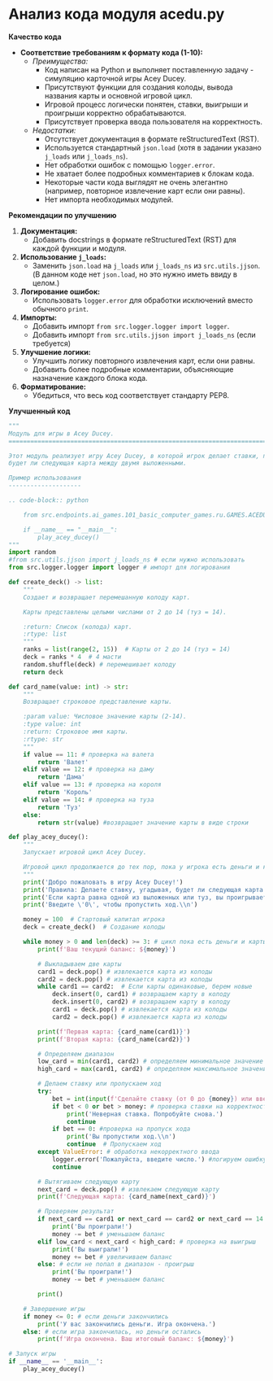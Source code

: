 # Анализ кода модуля acedu.py

**Качество кода**
- **Соответствие требованиям к формату кода (1-10):**
   - *Преимущества:*
        - Код написан на Python и выполняет поставленную задачу - симуляцию карточной игры Acey Ducey.
        - Присутствуют функции для создания колоды, вывода названия карты и основной игровой цикл.
        - Игровой процесс логически понятен, ставки, выигрыши и проигрыши корректно обрабатываются.
        - Присутствует проверка ввода пользователя на корректность.
   - *Недостатки:*
        - Отсутствует документация в формате reStructuredText (RST).
        - Используется стандартный `json.load` (хотя в задании указано `j_loads` или `j_loads_ns`).
        - Нет обработки ошибок с помощью `logger.error`.
        - Не хватает более подробных комментариев к блокам кода.
        - Некоторые части кода выглядят не очень элегантно (например, повторное извлечение карт если они равны).
        - Нет импорта необходимых модулей.

**Рекомендации по улучшению**

1.  **Документация:**
    -   Добавить docstrings в формате reStructuredText (RST) для каждой функции и модуля.
2.  **Использование `j_loads`:**
    -   Заменить `json.load` на `j_loads` или `j_loads_ns` из `src.utils.jjson`. (В данном коде нет `json.load`, но это нужно иметь ввиду в целом.)
3.  **Логирование ошибок:**
    -   Использовать `logger.error` для обработки исключений вместо обычного `print`.
4.  **Импорты:**
    -   Добавить импорт `from src.logger.logger import logger`.
    -   Добавить импорт `from src.utils.jjson import j_loads_ns` (если требуется)
5.  **Улучшение логики:**
    -   Улучшить логику повторного извлечения карт, если они равны.
    -   Добавить более подробные комментарии, объясняющие назначение каждого блока кода.
6.  **Форматирование:**
    -   Убедиться, что весь код соответствует стандарту PEP8.

**Улучшенный код**

```python
"""
Модуль для игры в Acey Ducey.
=========================================================================================

Этот модуль реализует игру Acey Ducey, в которой игрок делает ставки, пытаясь угадать,
будет ли следующая карта между двумя выложенными.

Пример использования
--------------------

.. code-block:: python

    from src.endpoints.ai_games.101_basic_computer_games.ru.GAMES.ACEDU.acedu import play_acey_ducey

    if __name__ == "__main__":
        play_acey_ducey()
"""
import random
#from src.utils.jjson import j_loads_ns # если нужно использовать
from src.logger.logger import logger # импорт для логирования

def create_deck() -> list:
    """
    Создает и возвращает перемешанную колоду карт.

    Карты представлены целыми числами от 2 до 14 (туз = 14).

    :return: Список (колода) карт.
    :rtype: list
    """
    ranks = list(range(2, 15))  # Карты от 2 до 14 (туз = 14)
    deck = ranks * 4  # 4 масти
    random.shuffle(deck) # перемешивает колоду
    return deck

def card_name(value: int) -> str:
    """
    Возвращает строковое представление карты.

    :param value: Числовое значение карты (2-14).
    :type value: int
    :return: Строковое имя карты.
    :rtype: str
    """
    if value == 11: # проверка на валета
        return 'Валет'
    elif value == 12: # проверка на даму
        return 'Дама'
    elif value == 13: # проверка на короля
        return 'Король'
    elif value == 14: # проверка на туза
        return 'Туз'
    else:
        return str(value) #возвращает значение карты в виде строки

def play_acey_ducey():
    """
    Запускает игровой цикл Acey Ducey.

    Игровой цикл продолжается до тех пор, пока у игрока есть деньги и карты в колоде.
    """
    print('Добро пожаловать в игру Acey Ducey!')
    print('Правила: Делаете ставку, угадывая, будет ли следующая карта между двумя выложенными.')
    print('Если карта равна одной из выложенных или туз, вы проигрываете.')
    print('Введите \'0\', чтобы пропустить ход.\\n')

    money = 100  # Стартовый капитал игрока
    deck = create_deck()  # Создание колоды

    while money > 0 and len(deck) >= 3: # цикл пока есть деньги и карты
        print(f'Ваш текущий баланс: ${money}')

        # Выкладываем две карты
        card1 = deck.pop() # извлекается карта из колоды
        card2 = deck.pop() # извлекается карта из колоды
        while card1 == card2:  # Если карты одинаковые, берем новые
            deck.insert(0, card1) # возвращаем карту в колоду
            deck.insert(0, card2) # возвращаем карту в колоду
            card1 = deck.pop() # извлекается карта из колоды
            card2 = deck.pop() # извлекается карта из колоды

        print(f'Первая карта: {card_name(card1)}')
        print(f'Вторая карта: {card_name(card2)}')

        # Определяем диапазон
        low_card = min(card1, card2) # определяем минимальное значение
        high_card = max(card1, card2) # определяем максимальное значение

        # Делаем ставку или пропускаем ход
        try:
            bet = int(input(f'Сделайте ставку (от 0 до {money}) или введите \'0\' для пропуска хода: ')) # ввод ставки
            if bet < 0 or bet > money: # проверка ставки на корректность
                print('Неверная ставка. Попробуйте снова.')
                continue
            if bet == 0: #проверка на пропуск хода
                print('Вы пропустили ход.\\n')
                continue  # Пропускаем ход
        except ValueError: # обработка некорректного ввода
            logger.error('Пожалуйста, введите число.') #логируем ошибку
            continue

        # Вытягиваем следующую карту
        next_card = deck.pop() # извлекаем следующую карту
        print(f'Следующая карта: {card_name(next_card)}')

        # Проверяем результат
        if next_card == card1 or next_card == card2 or next_card == 14: # проверка на проигрыш (совпадение с картами или туз)
            print('Вы проиграли!')
            money -= bet # уменьшаем баланс
        elif low_card < next_card < high_card: # проверка на выигрыш
            print('Вы выиграли!')
            money += bet # увеличиваем баланс
        else: # если не попал в диапазон - проигрыш
            print('Вы проиграли!')
            money -= bet # уменьшаем баланс

        print()

    # Завершение игры
    if money <= 0: # если деньги закончились
        print('У вас закончились деньги. Игра окончена.')
    else: # если игра закончилась, но деньги остались
        print(f'Игра окончена. Ваш итоговый баланс: ${money}')

# Запуск игры
if __name__ == '__main__':
    play_acey_ducey()
```